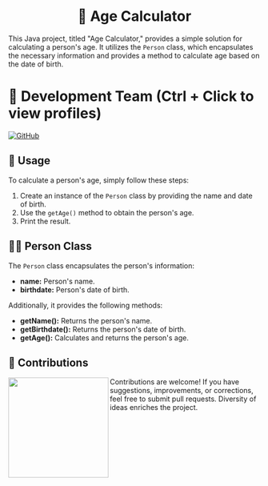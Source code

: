 <h1 align="center">🔄 Age Calculator</h1>

This Java project, titled "Age Calculator," provides a simple solution for calculating a person's age. It utilizes the `Person` class, which encapsulates the necessary information and provides a method to calculate age based on the date of birth.

# 👥 Development Team (Ctrl + Click to view profiles)

[![GitHub](https://img.shields.io/badge/GitHub-Alejandro%20David%20Arzola%20Saavedra-blue?style=flat-square&logo=github)](https://github.com/AlejandroDavidArzolaSaavedra)

## 🚀 Usage

To calculate a person's age, simply follow these steps:

1. Create an instance of the `Person` class by providing the name and date of birth.
2. Use the `getAge()` method to obtain the person's age.
3. Print the result.

## 🧑‍💼 Person Class

The `Person` class encapsulates the person's information:

- **name:** Person's name.
- **birthdate:** Person's date of birth.

Additionally, it provides the following methods:

- **getName():** Returns the person's name.
- **getBirthdate():** Returns the person's date of birth.
- **getAge():** Calculates and returns the person's age.

## 🤝 Contributions

<img align="left" width="200" height="200" src="https://github.com/AlejandroDavidArzolaSaavedra/Kata-Age-Calculator/assets/90756437/81dd2f61-6de4-499f-81e8-47c1cc6ae5ae"></a>
Contributions are welcome! If you have suggestions, improvements, or corrections, feel free to submit pull requests. Diversity of ideas enriches the project.
